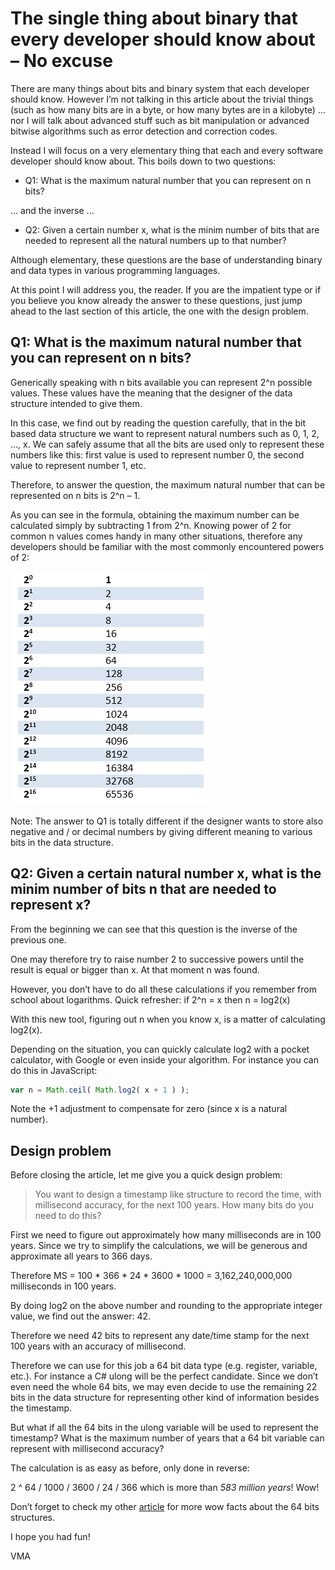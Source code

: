 The single thing about binary that every developer should know about – No excuse
================================================================================

There are many things about bits and binary system that each developer should know. However I’m not talking in this article about the trivial things (such as how many bits are in a byte, or how many bytes are in a kilobyte) ... nor I will talk about advanced stuff such as bit manipulation or advanced bitwise algorithms such as error detection and correction codes.

Instead I will focus on a very elementary thing that each and every software developer should know about. This boils down to two questions:

- Q1: What is the maximum natural number that you can represent on n bits?

... and the inverse ...

- Q2: Given a certain number x, what is the minim number of bits that are needed to represent all the natural numbers up to that number?

Although elementary, these questions are the base of understanding binary and data types in various programming languages.

At this point I will address you, the reader. If you are the impatient type or if you believe you know already the answer to these questions, just jump ahead to the last section of this article, the one with the design problem.


Q1: What is the maximum natural number that you can represent on n bits?
------------------------------------------------------------------------

Generically speaking with n bits available you can represent 2^n possible values. These values have the meaning that the designer of the data structure intended to give them.

In this case, we find out by reading the question carefully, that in the bit based data structure we want to represent natural numbers such as 0, 1, 2, ..., x. We can safely assume that all the bits are used only to represent these numbers like this: first value is used to represent number 0, the second value to represent number 1, etc.

Therefore, to answer the question, the maximum natural number that can be represented on n bits is 2^n – 1.

As you can see in the formula, obtaining the maximum number can be calculated simply by subtracting 1 from 2^n. Knowing power of 2 for common n values comes handy in many other situations, therefore any developers should be familiar with the most commonly encountered powers of 2:

![](/img/posts/2n_table.png)

Note: The answer to Q1 is totally different if the designer wants to store also negative and / or decimal numbers by giving different meaning to various bits in the data structure.

Q2: Given a certain natural number x, what is the minim number of bits n that are needed to represent x?
--------------------------------------------------------------------------------------------------------

From the beginning we can see that this question is the inverse of the previous one.

One may therefore try to raise number 2 to successive powers until the result is equal or bigger than x. At that moment n was found.

However, you don’t have to do all these calculations if you remember from school about logarithms. Quick refresher: if 2^n = x then n = log2(x)

With this new tool, figuring out n when you know x, is a matter of calculating log2(x).

Depending on the situation, you can quickly calculate log2 with a pocket calculator, with Google or even inside your algorithm. For instance you can do this in JavaScript:

```javascript
var n = Math.ceil( Math.log2( x + 1 ) );
```

Note the +1 adjustment to compensate for zero (since x is a natural number).


Design problem
--------------

Before closing the article, let me give you a quick design problem:

> You want to design a timestamp like structure to record the time, with millisecond accuracy, for the next 100 years. How many bits do you need to do this?

First we need to figure out approximately how many milliseconds are in 100 years. Since we try to simplify the calculations, we will be generous and approximate all years to 366 days.

Therefore MS = 100 * 366 * 24 * 3600 * 1000 = 3,162,240,000,000 milliseconds in 100 years.

By doing log2 on the above number and rounding to the appropriate integer value, we find out the answer: 42.

Therefore we need 42 bits to represent any date/time stamp for the next 100 years with an accuracy of millisecond.

Therefore we can use for this job a 64 bit data type (e.g. register, variable, etc.). For instance a C# ulong will be the perfect candidate. Since we don’t even need the whole 64 bits, we may even decide to use the remaining 22 bits in the data structure for representing other kind of information besides the timestamp.

But what if all the 64 bits in the ulong variable will be used to represent the timestamp? What is the maximum number of years that a 64 bit variable can represent with millisecond accuracy?

The calculation is as easy as before, only done in reverse:

2 ^ 64 / 1000 / 3600 / 24 / 366 which is more than *583 million years*! Wow!

Don’t forget to check my other [article](http://www.codeavenger.com/2017/05/26/64-bit-fun-Counting-from-0-to-MaxValue.html) for more wow facts about the 64 bits structures.

I hope you had fun!

VMA
